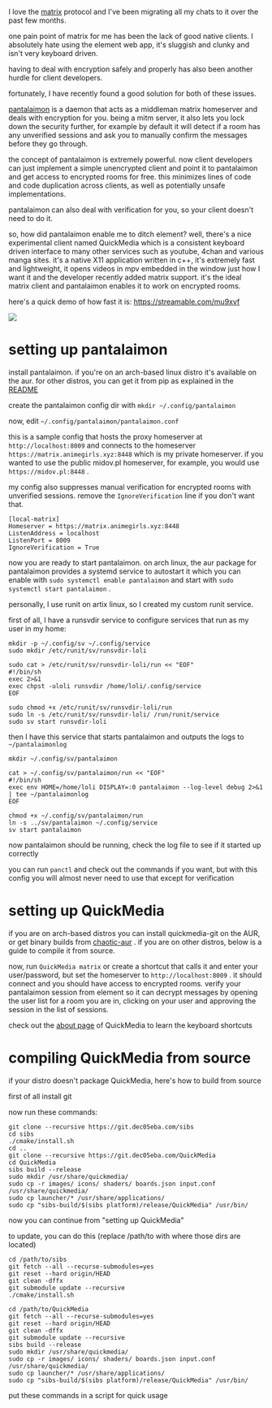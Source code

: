 I love the [matrix](https://matrix.org/) protocol and I've been migrating all my chats to it over
the past few months.

one pain point of matrix for me has been the lack of good native clients. I absolutely hate using
the element web app, it's sluggish and clunky and isn't very keyboard driven.

having to deal with encryption safely and properly has also been another hurdle for client
developers.

fortunately, I have recently found a good solution for both of these issues.

[pantalaimon](https://github.com/matrix-org/pantalaimon) is a daemon that acts as a middleman
matrix homeserver and deals with encryption for you. being a mitm server, it also lets you lock
down the security further, for example by default it will detect if a room has any unverified
sessions and ask you to manually confirm the messages before they go through.

the concept of pantalaimon is extremely powerful. now client developers can just implement a simple
unencrypted client and point it to pantalaimon and get access to encrypted rooms for free. this
minimizes lines of code and code duplication across clients, as well as potentially unsafe
implementations.

pantalaimon can also deal with verification for you, so your client doesn't need to do it.

so, how did pantalaimon enable me to ditch element? well, there's a nice experimental client named
QuickMedia which is a consistent keyboard driven interface to many other services such as youtube,
4chan and various manga sites. it's a native X11 application written in c++, it's extremely fast
and lightweight, it opens videos in mpv embedded in the window just how I want it and the developer
recently added matrix support. it's the ideal matrix client and pantalaimon enables it to work
on encrypted rooms.

here's a quick demo of how fast it is: https://streamable.com/mu9xvf

![](pics/quickmedia.gif)

# setting up pantalaimon
install pantalaimon. if you're on an arch-based linux distro it's available on the aur.
for other distros, you can get it from pip as explained in the [README](https://github.com/matrix-org/pantalaimon#installation)

create the pantalaimon config dir with `mkdir ~/.config/pantalaimon`

now, edit `~/.config/pantalaimon/pantalaimon.conf`

this is a sample config that hosts the proxy homeserver at `http://localhost:8009` and connects
to the homeserver `https://matrix.animegirls.xyz:8448` which is my private homeserver.
if you wanted to use the public midov.pl homeserver, for example, you would use
`https://midov.pl:8448` .

my config also suppresses manual verification for encrypted rooms with unverified sessions.
remove the `IgnoreVerification` line if you don't want that.

    [local-matrix]
    Homeserver = https://matrix.animegirls.xyz:8448
    ListenAddress = localhost
    ListenPort = 8009
    IgnoreVerification = True

now you are ready to start pantalaimon. on arch linux, the aur package for pantalaimon provides
a systemd service to autostart it which you can enable with `sudo systemctl enable pantalaimon`
and start with `sudo systemctl start pantalaimon` .

personally, I use runit on artix linux, so I created my custom runit service.

first of all, I have a runsvdir service to configure services that run as my user in my home:

    mkdir -p ~/.config/sv ~/.config/service
    sudo mkdir /etc/runit/sv/runsvdir-loli

    sudo cat > /etc/runit/sv/runsvdir-loli/run << "EOF"
    #!/bin/sh
    exec 2>&1
    exec chpst -uloli runsvdir /home/loli/.config/service
    EOF

    sudo chmod +x /etc/runit/sv/runsvdir-loli/run
    sudo ln -s /etc/runit/sv/runsvdir-loli/ /run/runit/service
    sudo sv start runsvdir-loli

then I have this service that starts pantalaimon and outputs the logs to `~/pantalaimonlog`

    mkdir ~/.config/sv/pantalaimon

    cat > ~/.config/sv/pantalaimon/run << "EOF"
    #!/bin/sh
    exec env HOME=/home/loli DISPLAY=:0 pantalaimon --log-level debug 2>&1 | tee ~/pantalaimonlog
    EOF

    chmod +x ~/.config/sv/pantalaimon/run
    ln -s ../sv/pantalaimon ~/.config/service
    sv start pantalaimon

now pantalaimon should be running, check the log file to see if it started up correctly

you can run `panctl` and check out the commands if you want, but with this config you will almost
never need to use that except for verification

# setting up QuickMedia
if you are on arch-based distros you can install quickmedia-git on the AUR, or get binary builds
from [chaotic-aur](https://lonewolf.pedrohlc.com/chaotic-aur/) . if you are on other distros,
below is a guide to compile it from source.

now, run `QuickMedia matrix` or create a shortcut that calls it and enter your user/password, but
set the homeserver to `http://localhost:8009` . it should connect and you should have access to
encrypted rooms. verify your pantalaimon session from element so it can decrypt messages by opening
the user list for a room you are in, clicking on your user and approving the session in the list
of sessions.

check out the [about page](https://git.dec05eba.com/QuickMedia/about/) of QuickMedia to learn
the keyboard shortcuts

# compiling QuickMedia from source
if your distro doesn't package QuickMedia, here's how to build from source

first of all install git

now run these commands:

    git clone --recursive https://git.dec05eba.com/sibs
    cd sibs
    ./cmake/install.sh
    cd ..
    git clone --recursive https://git.dec05eba.com/QuickMedia
    cd QuickMedia
    sibs build --release
    sudo mkdir /usr/share/quickmedia/
    sudo cp -r images/ icons/ shaders/ boards.json input.conf /usr/share/quickmedia/
    sudo cp launcher/* /usr/share/applications/
    sudo cp "sibs-build/$(sibs platform)/release/QuickMedia" /usr/bin/

now you can continue from "setting up QuickMedia"

to update, you can do this (replace /path/to with where those dirs are located)

    cd /path/to/sibs
    git fetch --all --recurse-submodules=yes
    git reset --hard origin/HEAD
    git clean -dffx
    git submodule update --recursive
    ./cmake/install.sh

    cd /path/to/QuickMedia
    git fetch --all --recurse-submodules=yes
    git reset --hard origin/HEAD
    git clean -dffx
    git submodule update --recursive
    sibs build --release
    sudo mkdir /usr/share/quickmedia/
    sudo cp -r images/ icons/ shaders/ boards.json input.conf /usr/share/quickmedia/
    sudo cp launcher/* /usr/share/applications/
    sudo cp "sibs-build/$(sibs platform)/release/QuickMedia" /usr/bin/

put these commands in a script for quick usage
